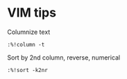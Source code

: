 # VIM tips



Columnize text

    :%!column -t

Sort by 2nd column, reverse, numerical

    :%!sort -k2nr

